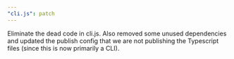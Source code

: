 ```yaml
---
"cli.js": patch
---
```


Eliminate the dead code in cli.js. Also removed some unused dependencies and updated the publish config that we are not publishing the Typescript files (since this is now primarily a CLI).

